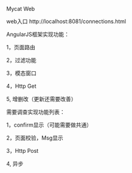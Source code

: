 Mycat Web

web入口
http://localhost:8081/connections.html


AngularJS框架实现功能：

1，页面路由

2，过滤功能

3，模态窗口

4，Http Get

5, 增删改（更新还需要改善）



需要调查实现功能列表：

1，confirm显示（可能需要做共通）

2，页面校验，Msg显示

3，Http Post

4, 异步